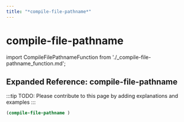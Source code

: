 ```yaml
---
title: "*compile-file-pathname*"
---
```


# compile-file-pathname

import CompileFilePathnameFunction from './_compile-file-pathname_function.md';

<CompileFilePathnameFunction />

## Expanded Reference: compile-file-pathname

:::tip
TODO: Please contribute to this page by adding explanations and examples
:::

```lisp
(compile-file-pathname )
```
